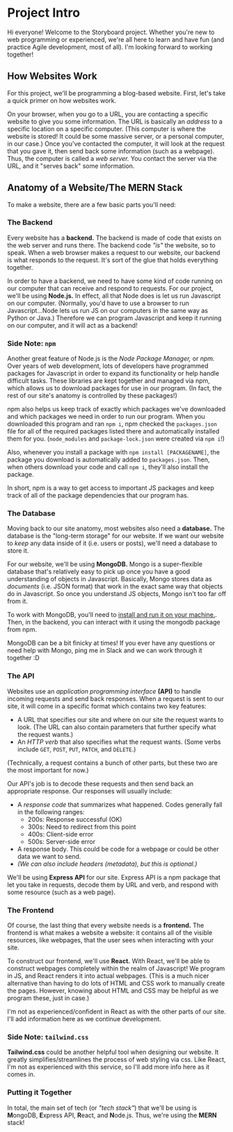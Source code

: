 # Project Intro

Hi everyone! Welcome to the Storyboard project. Whether you're new to web programming or experienced, we're all here to learn and have fun (and practice Agile development, most of all). I'm looking forward to working together!

## How Websites Work

For this project, we'll be programming a blog-based website. First, let's take a quick primer on how websites work.

On your browser, when you go to a URL, you are contacting a specific website to give you some information. The URL is basically an *address* to a specific location on a specific computer. (This computer is where the website is stored! It could be some massive server, or a personal computer, in our case.) Once you've contacted the computer, it will look at the request that you gave it, then send back some information (such as a webpage). Thus, the computer is called a *web server.* You contact the server via the URL, and it "serves back" some information.

## Anatomy of a Website/The MERN Stack

To make a website, there are a few basic parts you'll need:

### The Backend

Every website has a **backend.** The backend is made of code that exists on the web server and runs there. The backend code *"is"* the website, so to speak. When a web browser makes a request to our website, our backend is what responds to the request. It's sort of the glue that holds everything together.

In order to have a backend, we need to have some kind of code running on our computer that can receive and respond to requests. For our project, we'll be using **Node.js.** In effect, all that Node does is let us run Javascript on our computer. (Normally, you'd have to use a browser to run Javascript...Node lets us run JS on our computers in the same way as Python or Java.) Therefore we can program Javascript and keep it running on our computer, and it will act as a backend!

### Side Note: `npm`

Another great feature of Node.js is the *Node Package Manager,* or *npm.* Over years of web development, lots of developers have programmed packages for Javascript in order to expand its functionality or help handle difficult tasks. These libraries are kept together and managed via npm, which allows us to download packages for use in our program. (In fact, the rest of our site's anatomy is controlled by these packages!)

npm also helps us keep track of exactly which packages we've downloaded and which packages we need in order to run our program. When you downloaded this program and ran `npm i`, npm checked the `packages.json` file for all of the required packages listed there and automatically installed them for you. (`node_modules` and `package-lock.json` were created via `npm i`!)

Also, whenever you install a package with `npm install [PACKAGENAME]`, the package you download is automatically added to `packages.json`. Then, when others download your code and call `npm i`, they'll also install the package.

In short, npm is a way to get access to important JS packages and keep track of all of the package dependencies that our program has.

### The Database

Moving back to our site anatomy, most websites also need a **database.** The database is the "long-term storage" for our website. If we want our website to *keep* any data inside of it (i.e. users or posts), we'll need a database to store it.

For our website, we'll be using **MongoDB.** Mongo is a super-flexible database that's relatively easy to pick up once you have a good understanding of objects in Javascript. Basically, Mongo stores data as *documents* (i.e. JSON format) that work in the exact same way that objects do in Javascript. So once you understand JS objects, Mongo isn't too far off from it.

To work with MongoDB, you'll need to [install and run it on your machine.](https://www.mongodb.com/docs/manual/installation/ "MongoDB Install/Run Tutorial"). Then, in the backend, you can interact with it using the mongodb package from npm.

MongoDB can be a bit finicky at times! If you ever have any questions or need help with Mongo, ping me in Slack and we can work through it together :D

### The API

Websites use an *application programming interface* **(API)** to handle incoming requests and send back responses. When a request is sent to our site, it will come in a specific format which contains two key features:

* A URL that specifies our site and where on our site the request wants to look. (The URL can also contain parameters that further specify what the request wants.)
* An *HTTP verb* that also specifies what the request wants. (Some verbs include `GET`, `POST`, `PUT`, `PATCH`, and `DELETE`.)

(Technically, a request contains a bunch of other parts, but these two are the most important for now.)

Our API's job is to decode these requests and then send back an appropriate response. Our responses will usually include:

* A *response code* that summarizes what happened. Codes generally fall in the following ranges:
  * 200s: Response successful (OK)
  * 300s: Need to redirect from this point
  * 400s: Client-side error
  * 500s: Server-side error
* A response body. This could be code for a webpage or could be other data we want to send.
* *(We can also include headers (metadata), but this is optional.)*

We'll be using **Express API** for our site. Express API is a npm package that let you take in requests, decode them by URL and verb, and respond with some resource (such as a web page).

### The Frontend

Of course, the last thing that every website needs is a **frontend.** The frontend is what makes a website a website: it contains all of the visible resources, like webpages, that the user sees when interacting with your site.

To construct our frontend, we'll use **React.** With React, we'll be able to construct webpages completely within the realm of Javascript! We program in JS, and React renders it into actual webpages. (This is a much nicer alternative than having to do lots of HTML and CSS work to manually create the pages. However, knowing about HTML and CSS may be helpful as we program these, just in case.)

I'm not as experienced/confident in React as with the other parts of our site. I'll add information here as we continue development.

### Side Note: `tailwind.css`

**Tailwind.css** could be another helpful tool when designing our website. It greatly simplifies/streamlines the process of web styling via css. Like React, I'm not as experienced with this service, so I'll add more info here as it comes in.

### Putting it Together

In total, the main set of tech (or *"tech stack"*) that we'll be using is **M**ongoDB, **E**xpress API, **R**eact, and **N**ode.js. Thus, we're using the **MERN** stack!
